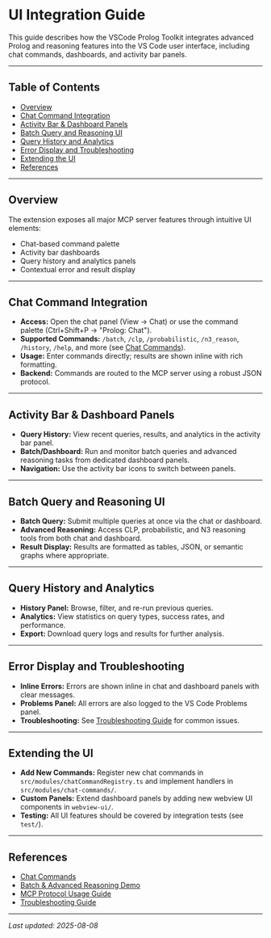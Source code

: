 # UI Integration Guide

This guide describes how the VSCode Prolog Toolkit integrates advanced Prolog and reasoning features into the VS Code user interface, including chat commands, dashboards, and activity bar panels.

---

## Table of Contents
- [Overview](#overview)
- [Chat Command Integration](#chat-command-integration)
- [Activity Bar & Dashboard Panels](#activity-bar--dashboard-panels)
- [Batch Query and Reasoning UI](#batch-query-and-reasoning-ui)
- [Query History and Analytics](#query-history-and-analytics)
- [Error Display and Troubleshooting](#error-display-and-troubleshooting)
- [Extending the UI](#extending-the-ui)
- [References](#references)

---

## Overview

The extension exposes all major MCP server features through intuitive UI elements:
- Chat-based command palette
- Activity bar dashboards
- Query history and analytics panels
- Contextual error and result display

---

## Chat Command Integration

- **Access:** Open the chat panel (View → Chat) or use the command palette (Ctrl+Shift+P → "Prolog: Chat").
- **Supported Commands:** `/batch`, `/clp`, `/probabilistic`, `/n3_reason`, `/history`, `/help`, and more (see [Chat Commands](./chat-commands.md)).
- **Usage:** Enter commands directly; results are shown inline with rich formatting.
- **Backend:** Commands are routed to the MCP server using a robust JSON protocol.

---

## Activity Bar & Dashboard Panels

- **Query History:** View recent queries, results, and analytics in the activity bar panel.
- **Batch/Dashboard:** Run and monitor batch queries and advanced reasoning tasks from dedicated dashboard panels.
- **Navigation:** Use the activity bar icons to switch between panels.

---

## Batch Query and Reasoning UI

- **Batch Query:** Submit multiple queries at once via the chat or dashboard.
- **Advanced Reasoning:** Access CLP, probabilistic, and N3 reasoning tools from both chat and dashboard.
- **Result Display:** Results are formatted as tables, JSON, or semantic graphs where appropriate.

---

## Query History and Analytics

- **History Panel:** Browse, filter, and re-run previous queries.
- **Analytics:** View statistics on query types, success rates, and performance.
- **Export:** Download query logs and results for further analysis.

---

## Error Display and Troubleshooting

- **Inline Errors:** Errors are shown inline in chat and dashboard panels with clear messages.
- **Problems Panel:** All errors are also logged to the VS Code Problems panel.
- **Troubleshooting:** See [Troubleshooting Guide](./troubleshooting.md) for common issues.

---

## Extending the UI

- **Add New Commands:** Register new chat commands in `src/modules/chatCommandRegistry.ts` and implement handlers in `src/modules/chat-commands/`.
- **Custom Panels:** Extend dashboard panels by adding new webview UI components in `webview-ui/`.
- **Testing:** All UI features should be covered by integration tests (see `test/`).

---

## References
- [Chat Commands](./chat-commands.md)
- [Batch & Advanced Reasoning Demo](../demo-use-cases/batch-advanced-reasoning-demo.md)
- [MCP Protocol Usage Guide](./mcp-protocol-usage-guide.md)
- [Troubleshooting Guide](./troubleshooting.md)

---
_Last updated: 2025-08-08_
